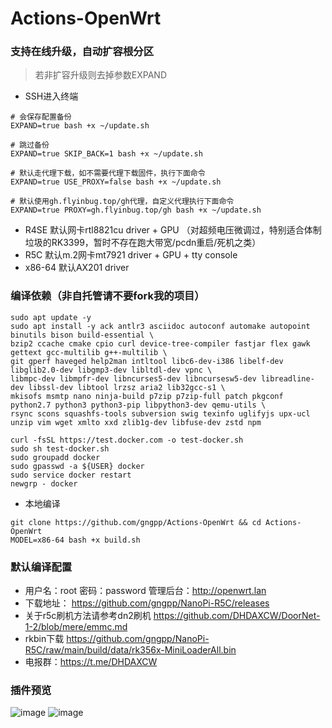 # Actions-OpenWrt

### 支持在线升级，自动扩容根分区

> 若非扩容升级则去掉参数EXPAND

- SSH进入终端

```
# 会保存配置备份
EXPAND=true bash +x ~/update.sh

# 跳过备份
EXPAND=true SKIP_BACK=1 bash +x ~/update.sh

# 默认走代理下载，如不需要代理下载固件，执行下面命令
EXPAND=true USE_PROXY=false bash +x ~/update.sh

# 默认使用gh.flyinbug.top/gh代理，自定义代理执行下面命令
EXPAND=true PROXY=gh.flyinbug.top/gh bash +x ~/update.sh
```

- R4SE 默认网卡rtl8821cu driver + GPU （对超频电压微调过，特别适合体制垃圾的RK3399，暂时不存在跑大带宽/pcdn重启/死机之类）
- R5C 默认m.2网卡mt7921 driver + GPU + tty console
- x86-64 默认AX201 driver

### 编译依赖（非自托管请不要fork我的项目）

```shell
sudo apt update -y
sudo apt install -y ack antlr3 asciidoc autoconf automake autopoint binutils bison build-essential \
bzip2 ccache cmake cpio curl device-tree-compiler fastjar flex gawk gettext gcc-multilib g++-multilib \
git gperf haveged help2man intltool libc6-dev-i386 libelf-dev libglib2.0-dev libgmp3-dev libltdl-dev vpnc \
libmpc-dev libmpfr-dev libncurses5-dev libncursesw5-dev libreadline-dev libssl-dev libtool lrzsz aria2 lib32gcc-s1 \
mkisofs msmtp nano ninja-build p7zip p7zip-full patch pkgconf python2.7 python3 python3-pip libpython3-dev qemu-utils \
rsync scons squashfs-tools subversion swig texinfo uglifyjs upx-ucl unzip vim wget xmlto xxd zlib1g-dev libfuse-dev zstd npm

curl -fsSL https://test.docker.com -o test-docker.sh
sudo sh test-docker.sh
sudo groupadd docker
sudo gpasswd -a ${USER} docker
sudo service docker restart
newgrp - docker
```

- 本地编译

```shell
git clone https://github.com/gngpp/Actions-OpenWrt && cd Actions-OpenWrt
MODEL=x86-64 bash +x build.sh
```

### 默认编译配置

- 用户名：root 密码：password  管理后台：http://openwrt.lan
- 下载地址： https://github.com/gngpp/NanoPi-R5C/releases
- 关于r5c刷机方法请参考dn2刷机 https://github.com/DHDAXCW/DoorNet-1-2/blob/mere/emmc.md
- rkbin下载 https://github.com/gngpp/NanoPi-R5C/raw/main/build/data/rk356x-MiniLoaderAll.bin
- 电报群：https://t.me/DHDAXCW

### 插件预览
![image](https://user-images.githubusercontent.com/51810656/232373515-9ee2b8b4-19de-4723-89e8-66b8b51f5d7f.png)
![image](https://user-images.githubusercontent.com/51810656/232373585-5fc59ffe-1636-499a-9edd-d84e65b6e35e.png)
